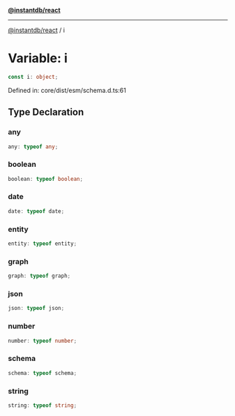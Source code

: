 [**@instantdb/react**](../README.md)

***

[@instantdb/react](../packages.md) / i

# Variable: i

```ts
const i: object;
```

Defined in: core/dist/esm/schema.d.ts:61

## Type Declaration

### any

```ts
any: typeof any;
```

### boolean

```ts
boolean: typeof boolean;
```

### date

```ts
date: typeof date;
```

### entity

```ts
entity: typeof entity;
```

### graph

```ts
graph: typeof graph;
```

### json

```ts
json: typeof json;
```

### number

```ts
number: typeof number;
```

### schema

```ts
schema: typeof schema;
```

### string

```ts
string: typeof string;
```
